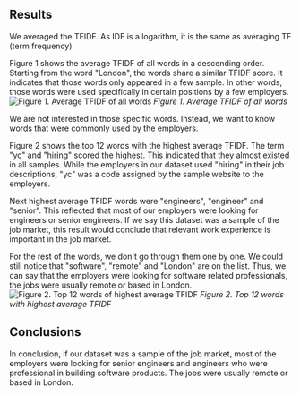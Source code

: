 ## Results

We averaged the TFIDF. As IDF is a logarithm, it is the same as averaging TF (term frequency).<br>

Figure 1 shows the average TFIDF of all words in a descending order. Starting from the word "London",
the words share a similar TFIDF score. It indicates that those words only appeared in a few sample.
In other words, those words were used specifically in certain positions by a few employers.
![Figure 1. Average TFIDF of all words](https://github.com/KaverH/Web-Scraper-1/blob/main/TFIDF_all%20words.png)
*Figure 1. Average TFIDF of all words*

We are not interested in those specific words. Instead, we want to know words that were commonly used by the employers.<br>

Figure 2 shows the top 12 words with the highest average TFIDF. The term "yc" and "hiring" scored the highest. This indicated that they almost existed in all samples.
While the employers in our dataset used "hiring" in their job descriptions, "yc" was a code assigned by the sample website to the employers.<br>

Next highest average TFIDF words were "engineers", "engineer" and "senior". This reflected that most of our employers were looking for engineers or senior engineers.
If we say this dataset was a sample of the job market, this result would conclude that relevant work experience is important in the job market.<br>

For the rest of the words, we don't go through them one by one. We could still notice that "software", "remote" and "London" are on the list. 
Thus, we can say that the employers were looking for software related professionals, the jobs were usually remote or based in London.
![Figure 2. Top 12 words of highest average TFIDF](https://github.com/KaverH/Web-Scraper-1/blob/main/TFIDF_12.png)
*Figure 2. Top 12 words with highest average TFIDF*

## Conclusions
In conclusion, if our dataset was a sample of the job market, most of the employers were looking for senior engineers and engineers who were professional in building software products.
The jobs were usually remote or based in London.
